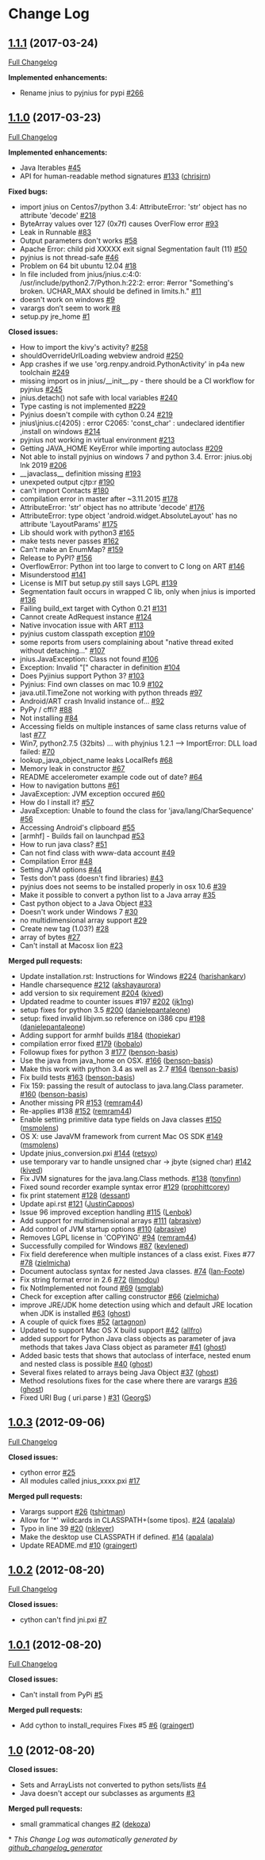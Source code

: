 # Change Log

## [1.1.1](https://github.com/kivy/pyjnius/tree/1.1.1) (2017-03-24)
[Full Changelog](https://github.com/kivy/pyjnius/compare/1.1.0...1.1.1)

**Implemented enhancements:**

- Rename jnius to pyjnius for pypi [\#266](https://github.com/kivy/pyjnius/issues/266)

## [1.1.0](https://github.com/kivy/pyjnius/tree/1.1.0) (2017-03-23)
[Full Changelog](https://github.com/kivy/pyjnius/compare/1.0.3...1.1.0)

**Implemented enhancements:**

- Java Iterables [\#45](https://github.com/kivy/pyjnius/issues/45)
- API for human-readable method signatures [\#133](https://github.com/kivy/pyjnius/pull/133) ([chrisjrn](https://github.com/chrisjrn))

**Fixed bugs:**

- import jnius on Centos7/python 3.4: AttributeError: 'str' object has no attribute 'decode' [\#218](https://github.com/kivy/pyjnius/issues/218)
- ByteArray values over 127 \(0x7f\) causes OverFlow error [\#93](https://github.com/kivy/pyjnius/issues/93)
- Leak in Runnable [\#83](https://github.com/kivy/pyjnius/issues/83)
- Output parameters don't works [\#58](https://github.com/kivy/pyjnius/issues/58)
- Apache Error: child pid XXXXX exit signal Segmentation fault \(11\) [\#50](https://github.com/kivy/pyjnius/issues/50)
- pyjnius is not thread-safe [\#46](https://github.com/kivy/pyjnius/issues/46)
- Problem on 64 bit ubuntu 12.04 [\#18](https://github.com/kivy/pyjnius/issues/18)
- In file included from jnius/jnius.c:4:0:     /usr/include/python2.7/Python.h:22:2: error: \#error "Something's broken.  UCHAR\_MAX should be defined in limits.h." [\#11](https://github.com/kivy/pyjnius/issues/11)
- doesn't work on windows [\#9](https://github.com/kivy/pyjnius/issues/9)
- varargs don’t seem to work [\#8](https://github.com/kivy/pyjnius/issues/8)
- setup.py  jre\_home [\#1](https://github.com/kivy/pyjnius/issues/1)

**Closed issues:**

- How to import the kivy's activity? [\#258](https://github.com/kivy/pyjnius/issues/258)
- shouldOverrideUrlLoading webview android [\#250](https://github.com/kivy/pyjnius/issues/250)
- App crashes if we use 'org.renpy.android.PythonActivity' in p4a new toolchain [\#249](https://github.com/kivy/pyjnius/issues/249)
- missing import os in jnius/\_\_init\_\_.py - there should be a CI workflow for pyjnius [\#245](https://github.com/kivy/pyjnius/issues/245)
- jnius.detach\(\) not safe with  local variables [\#240](https://github.com/kivy/pyjnius/issues/240)
- Type casting is not implemented [\#229](https://github.com/kivy/pyjnius/issues/229)
- Pyjnius doesn't compile with cython 0.24 [\#219](https://github.com/kivy/pyjnius/issues/219)
- jnius\jnius.c\(4205\) : error C2065: 'const\_char' : undeclared identifier ,install on windows [\#214](https://github.com/kivy/pyjnius/issues/214)
- pyjnius not working in virtual environment  [\#213](https://github.com/kivy/pyjnius/issues/213)
- Getting JAVA\_HOME KeyError while importing autoclass [\#209](https://github.com/kivy/pyjnius/issues/209)
- Not able to install pyjnius on windows 7 and python 3.4. Error: jnius.obj lnk 2019 [\#206](https://github.com/kivy/pyjnius/issues/206)
- \_\_javaclass\_\_ definition missing  [\#193](https://github.com/kivy/pyjnius/issues/193)
- unexpeted output cjtp:r [\#190](https://github.com/kivy/pyjnius/issues/190)
- can't import Contacts [\#180](https://github.com/kivy/pyjnius/issues/180)
- compilation error in master after ~3.11.2015 [\#178](https://github.com/kivy/pyjnius/issues/178)
- AttributeError: 'str' object has no attribute 'decode' [\#176](https://github.com/kivy/pyjnius/issues/176)
- AttributeError: type object 'android.widget.AbsoluteLayout' has no attribute 'LayoutParams' [\#175](https://github.com/kivy/pyjnius/issues/175)
- Lib should work with python3 [\#165](https://github.com/kivy/pyjnius/issues/165)
- make tests never passes [\#162](https://github.com/kivy/pyjnius/issues/162)
- Can't make an EnumMap? [\#159](https://github.com/kivy/pyjnius/issues/159)
- Release to PyPI? [\#156](https://github.com/kivy/pyjnius/issues/156)
- OverflowError: Python int too large to convert to C long on ART [\#146](https://github.com/kivy/pyjnius/issues/146)
- Misunderstood [\#141](https://github.com/kivy/pyjnius/issues/141)
- License is MIT but setup.py still says LGPL [\#139](https://github.com/kivy/pyjnius/issues/139)
- Segmentation fault occurs in wrapped C lib, only when jnius is imported [\#136](https://github.com/kivy/pyjnius/issues/136)
- Failing build\_ext target with Cython 0.21 [\#131](https://github.com/kivy/pyjnius/issues/131)
- Cannot create AdRequest instance [\#124](https://github.com/kivy/pyjnius/issues/124)
- Native invocation issue with ART [\#113](https://github.com/kivy/pyjnius/issues/113)
- pyjnius custom classpath exception [\#109](https://github.com/kivy/pyjnius/issues/109)
-  some reports from users complaining about "native thread exited without detaching..." [\#107](https://github.com/kivy/pyjnius/issues/107)
- jnius.JavaException: Class not found [\#106](https://github.com/kivy/pyjnius/issues/106)
- Exception: Invalid "\[" character in definition [\#104](https://github.com/kivy/pyjnius/issues/104)
- Does Pyjinius support Python 3? [\#103](https://github.com/kivy/pyjnius/issues/103)
- Pyjnius: Find own classes on mac 10.9 [\#102](https://github.com/kivy/pyjnius/issues/102)
- java.util.TimeZone not working with python threads [\#97](https://github.com/kivy/pyjnius/issues/97)
- Android/ART crash Invalid instance of… [\#92](https://github.com/kivy/pyjnius/issues/92)
- PyPy / cffi? [\#88](https://github.com/kivy/pyjnius/issues/88)
- Not installing [\#84](https://github.com/kivy/pyjnius/issues/84)
- Accessing fields on multiple instances of same class returns value of last [\#77](https://github.com/kivy/pyjnius/issues/77)
- Win7, python2.7.5 \(32bits\) ... with phyjnius 1.2.1 --\> ImportError: DLL load failed: [\#70](https://github.com/kivy/pyjnius/issues/70)
- lookup\_java\_object\_name leaks LocalRefs [\#68](https://github.com/kivy/pyjnius/issues/68)
- Memory leak in constructor [\#67](https://github.com/kivy/pyjnius/issues/67)
- README accelerometer example code out of date? [\#64](https://github.com/kivy/pyjnius/issues/64)
- How to navigation buttons [\#61](https://github.com/kivy/pyjnius/issues/61)
- JavaException: JVM exception occured [\#60](https://github.com/kivy/pyjnius/issues/60)
- How do I install it? [\#57](https://github.com/kivy/pyjnius/issues/57)
- JavaException: Unable to found the class for 'java/lang/CharSequence'  [\#56](https://github.com/kivy/pyjnius/issues/56)
- Accessing Android's clipboard [\#55](https://github.com/kivy/pyjnius/issues/55)
- \[armhf\] - Builds fail on launchpad [\#53](https://github.com/kivy/pyjnius/issues/53)
- How to run  java class? [\#51](https://github.com/kivy/pyjnius/issues/51)
- Can not find class with www-data account [\#49](https://github.com/kivy/pyjnius/issues/49)
- Compilation Error [\#48](https://github.com/kivy/pyjnius/issues/48)
- Setting JVM options [\#44](https://github.com/kivy/pyjnius/issues/44)
- Tests don't pass \(doesn't find libraries\) [\#43](https://github.com/kivy/pyjnius/issues/43)
- pyjnius does not seems to be installed properly in osx 10.6 [\#39](https://github.com/kivy/pyjnius/issues/39)
- Make it possible to convert a python list to a Java array [\#35](https://github.com/kivy/pyjnius/issues/35)
- Cast python object to a Java Object [\#33](https://github.com/kivy/pyjnius/issues/33)
- Doesn't work under Windows 7 [\#30](https://github.com/kivy/pyjnius/issues/30)
- no multidimensional array support [\#29](https://github.com/kivy/pyjnius/issues/29)
- Create new tag \(1.03?\) [\#28](https://github.com/kivy/pyjnius/issues/28)
- array of bytes [\#27](https://github.com/kivy/pyjnius/issues/27)
- Can't install at Macosx lion [\#23](https://github.com/kivy/pyjnius/issues/23)

**Merged pull requests:**

- Update installation.rst: Instructions for Windows [\#224](https://github.com/kivy/pyjnius/pull/224) ([harishankarv](https://github.com/harishankarv))
- Handle charsequence [\#212](https://github.com/kivy/pyjnius/pull/212) ([akshayaurora](https://github.com/akshayaurora))
- add version to six requirement [\#204](https://github.com/kivy/pyjnius/pull/204) ([kived](https://github.com/kived))
- Updated readme to counter issues \#197 [\#202](https://github.com/kivy/pyjnius/pull/202) ([jk1ng](https://github.com/jk1ng))
- setup fixes for python 3.5 [\#200](https://github.com/kivy/pyjnius/pull/200) ([danielepantaleone](https://github.com/danielepantaleone))
- setup: fixed invalid libjvm.so reference on i386 cpu [\#198](https://github.com/kivy/pyjnius/pull/198) ([danielepantaleone](https://github.com/danielepantaleone))
- Adding support for armhf builds [\#184](https://github.com/kivy/pyjnius/pull/184) ([thopiekar](https://github.com/thopiekar))
- compilation error fixed [\#179](https://github.com/kivy/pyjnius/pull/179) ([ibobalo](https://github.com/ibobalo))
- Followup fixes for python 3 [\#177](https://github.com/kivy/pyjnius/pull/177) ([benson-basis](https://github.com/benson-basis))
- Use the java from java\_home on OSX. [\#166](https://github.com/kivy/pyjnius/pull/166) ([benson-basis](https://github.com/benson-basis))
- Make this work with python 3.4 as well as 2.7 [\#164](https://github.com/kivy/pyjnius/pull/164) ([benson-basis](https://github.com/benson-basis))
- Fix build tests [\#163](https://github.com/kivy/pyjnius/pull/163) ([benson-basis](https://github.com/benson-basis))
- Fix 159: passing the result of autoclass to java.lang.Class parameter. [\#160](https://github.com/kivy/pyjnius/pull/160) ([benson-basis](https://github.com/benson-basis))
- Another missing PR [\#153](https://github.com/kivy/pyjnius/pull/153) ([remram44](https://github.com/remram44))
- Re-applies \#138 [\#152](https://github.com/kivy/pyjnius/pull/152) ([remram44](https://github.com/remram44))
- Enable setting primitive data type fields on Java classes [\#150](https://github.com/kivy/pyjnius/pull/150) ([msmolens](https://github.com/msmolens))
- OS X: use JavaVM framework from current Mac OS SDK [\#149](https://github.com/kivy/pyjnius/pull/149) ([msmolens](https://github.com/msmolens))
- Update jnius\_conversion.pxi [\#144](https://github.com/kivy/pyjnius/pull/144) ([retsyo](https://github.com/retsyo))
- use temporary var to handle unsigned char -\> jbyte \(signed char\) [\#142](https://github.com/kivy/pyjnius/pull/142) ([kived](https://github.com/kived))
- Fix JVM signatures for the java.lang.Class methods. [\#138](https://github.com/kivy/pyjnius/pull/138) ([tonyfinn](https://github.com/tonyfinn))
- Fixed sound recorder example syntax error [\#129](https://github.com/kivy/pyjnius/pull/129) ([prophittcorey](https://github.com/prophittcorey))
- fix print statement [\#128](https://github.com/kivy/pyjnius/pull/128) ([dessant](https://github.com/dessant))
- Update api.rst [\#121](https://github.com/kivy/pyjnius/pull/121) ([JustinCappos](https://github.com/JustinCappos))
- Issue 96 improved exception handling [\#115](https://github.com/kivy/pyjnius/pull/115) ([Lenbok](https://github.com/Lenbok))
- Add support for multidimensional arrays [\#111](https://github.com/kivy/pyjnius/pull/111) ([abrasive](https://github.com/abrasive))
- Add control of JVM startup options [\#110](https://github.com/kivy/pyjnius/pull/110) ([abrasive](https://github.com/abrasive))
- Removes LGPL license in 'COPYING' [\#94](https://github.com/kivy/pyjnius/pull/94) ([remram44](https://github.com/remram44))
- Successfully compiled for Windows [\#87](https://github.com/kivy/pyjnius/pull/87) ([kevlened](https://github.com/kevlened))
- Fix field dereference when multiple instances of a class exist. Fixes \#77 [\#78](https://github.com/kivy/pyjnius/pull/78) ([zielmicha](https://github.com/zielmicha))
- Document autoclass syntax for nested Java classes. [\#74](https://github.com/kivy/pyjnius/pull/74) ([Ian-Foote](https://github.com/Ian-Foote))
- Fix string format error in 2.6 [\#72](https://github.com/kivy/pyjnius/pull/72) ([limodou](https://github.com/limodou))
- fix NotImplemented not found [\#69](https://github.com/kivy/pyjnius/pull/69) ([smglab](https://github.com/smglab))
- Check for exception after calling constructor [\#66](https://github.com/kivy/pyjnius/pull/66) ([zielmicha](https://github.com/zielmicha))
- improve JRE/JDK home detection using which and default JRE location when JDK is installed [\#63](https://github.com/kivy/pyjnius/pull/63) ([ghost](https://github.com/ghost))
- A couple of quick fixes [\#52](https://github.com/kivy/pyjnius/pull/52) ([artagnon](https://github.com/artagnon))
- Updated to support Mac OS X build support [\#42](https://github.com/kivy/pyjnius/pull/42) ([allfro](https://github.com/allfro))
- added support for Python Java class objects as parameter of java methods that takes Java Class object as parameter [\#41](https://github.com/kivy/pyjnius/pull/41) ([ghost](https://github.com/ghost))
- Added basic tests that shows that autoclass of interface, nested enum and nested class is possible  [\#40](https://github.com/kivy/pyjnius/pull/40) ([ghost](https://github.com/ghost))
- Several fixes related to arrays being Java Object [\#37](https://github.com/kivy/pyjnius/pull/37) ([ghost](https://github.com/ghost))
- Method resolutions fixes for the case where there are varargs [\#36](https://github.com/kivy/pyjnius/pull/36) ([ghost](https://github.com/ghost))
- Fixed URI Bug \( uri.parse \) [\#31](https://github.com/kivy/pyjnius/pull/31) ([GeorgS](https://github.com/GeorgS))

## [1.0.3](https://github.com/kivy/pyjnius/tree/1.0.3) (2012-09-06)
[Full Changelog](https://github.com/kivy/pyjnius/compare/1.0.2...1.0.3)

**Closed issues:**

- cython error [\#25](https://github.com/kivy/pyjnius/issues/25)
- All modules called jnius\_xxxx.pxi [\#17](https://github.com/kivy/pyjnius/issues/17)

**Merged pull requests:**

- Varargs support [\#26](https://github.com/kivy/pyjnius/pull/26) ([tshirtman](https://github.com/tshirtman))
- Allow for '\*' wildcards in CLASSPATH+\(some tipos\). [\#24](https://github.com/kivy/pyjnius/pull/24) ([apalala](https://github.com/apalala))
- Typo in line 39  [\#20](https://github.com/kivy/pyjnius/pull/20) ([nklever](https://github.com/nklever))
- Make the desktop use CLASSPATH if defined. [\#14](https://github.com/kivy/pyjnius/pull/14) ([apalala](https://github.com/apalala))
- Update README.md [\#10](https://github.com/kivy/pyjnius/pull/10) ([graingert](https://github.com/graingert))

## [1.0.2](https://github.com/kivy/pyjnius/tree/1.0.2) (2012-08-20)
[Full Changelog](https://github.com/kivy/pyjnius/compare/1.0.1...1.0.2)

**Closed issues:**

- cython can't find jni.pxi [\#7](https://github.com/kivy/pyjnius/issues/7)

## [1.0.1](https://github.com/kivy/pyjnius/tree/1.0.1) (2012-08-20)
[Full Changelog](https://github.com/kivy/pyjnius/compare/1.0...1.0.1)

**Closed issues:**

- Can't install from PyPi [\#5](https://github.com/kivy/pyjnius/issues/5)

**Merged pull requests:**

- Add cython to install\_requires Fixes \#5 [\#6](https://github.com/kivy/pyjnius/pull/6) ([graingert](https://github.com/graingert))

## [1.0](https://github.com/kivy/pyjnius/tree/1.0) (2012-08-20)
**Closed issues:**

- Sets and ArrayLists not converted to python sets/lists [\#4](https://github.com/kivy/pyjnius/issues/4)
- Java doesn't accept our subclasses as arguments [\#3](https://github.com/kivy/pyjnius/issues/3)

**Merged pull requests:**

- small grammatical changes [\#2](https://github.com/kivy/pyjnius/pull/2) ([dekoza](https://github.com/dekoza))



\* *This Change Log was automatically generated by [github_changelog_generator](https://github.com/skywinder/Github-Changelog-Generator)*